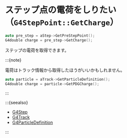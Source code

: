 # ステップ点の電荷をしりたい（``G4StepPoint::GetCharge``）

```cpp
auto pre_step = aStep->GetPreStepPoint();
G4double charge = pre_step->GetCharge();
```

ステップの電荷を取得できます。

:::{note}

電荷はトラック情報から取得したほうがいいかもしれません。

```cpp
auto particle = aTrack->GetParticleDefinition();
G4double charge = particle->GetPDGCharge();
```

:::

:::{seealso}

- [G4Step](https://geant4.kek.jp/Reference/11.2.0/classG4Step.html)
- [G4Track](https://geant4.kek.jp/Reference/11.2.0/classG4Track.html)
- [G4ParticleDefinition](https://geant4.kek.jp/Reference/11.2.0/classG4ParticleDefinition.html)

:::
